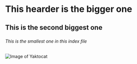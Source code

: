 # <h1> This hearder is the bigger one
## <h2> This is the second biggest one
### <h6> This is the smallest one in this index file

![Image of Yaktocat](https://octodex.github.com/images/yaktocat.png)
